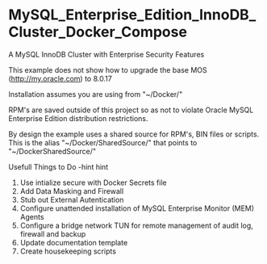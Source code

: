 # MySQL_Enterprise_Edition_InnoDB_Cluster_Docker_Compose
 A MySQL InnoDB Cluster with Enterprise Security Features

This example does not show how to upgrade the base MOS (http://my.oracle.com) to 8.0.17

Installation assumes you are using from "~/Docker/"

RPM's are saved outside of this project so as not to violate Oracle MySQL Enterprise Edition distribution restrictions. 

By design the example uses a shared source for RPM's, BIN files or scripts. This is the alias "~/Docker/SharedSource/" that points to "~/DockerSharedSource/"

Usefull Things to Do -hint hint

1. Use intialize secure with Docker Secrets file
2. Add Data Masking and Firewall
3. Stub out External Autentication
4. Configure unattended installation of MySQL Enterprise Monitor (MEM) Agents
5. Configure a bridge network TUN for remote management of audit log, firewall and backup
6. Update documentation template
9. Create housekeeping scripts